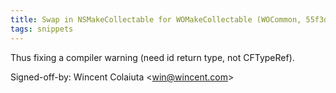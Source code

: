 ```yaml
---
title: Swap in NSMakeCollectable for WOMakeCollectable (WOCommon, 55f3d33)
tags: snippets
---
```


Thus fixing a compiler warning (need id return type, not CFTypeRef).

Signed-off-by: Wincent Colaiuta &lt;win@wincent.com&gt;
